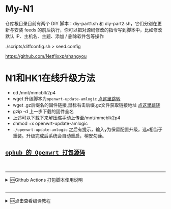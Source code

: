 # My-N1

仓库根目录目前有两个 DIY 脚本：diy-part1.sh 和 diy-part2.sh，它们分别在更新与安装 feeds 的前后执行，你可以把对源码修改的指令写到脚本中，比如修改默认 IP、主机名、主题、添加 / 删除软件包等操作

./scripts/diffconfig.sh > seed.config

https://github.com/Netflixxp/shangyou

# N1和HK1在线升级方法
* cd /mnt/mmcblk2p4
* wget 升级脚本为`openwrt-update-amlogic` [点这里跳转](https://github.com/Netflixxp/N1HK1dabao/releases)
* wget .gz后缀名的固件链接,鼠标右击后缀.gz文件获取链接地址 [点这里跳转](https://github.com/Netflixxp/N1HK1dabao/releases)
* gzip -d 上一步下载的固件全名
* 上述可以下载下来解压缩手动上传至/mnt/mmcblk2p4
* chmod +x openwrt-update-amlogic
* `./openwrt-update-amlogic` 之后有提示，输入`y`为保留配置升级，选`n`相当于重装。升级完成后系统会自动重启，稍安勿躁。


## [`ophub 的 Openwrt 打包源码`](https://github.com/ophub/flippy-openwrt-actions)


<br />
</details>

---
<details>
<summary>🆘Github Actions 打包脚本使用说明</summary>
<br>

## [`Flippy 的 Openwrt 打包源码`](https://github.com/unifreq/openwrt_packit)

支持一键打包目前已经支持的全部 OpenWrt 固件，如全志（微加云）、瑞芯微（贝壳云，我家云，电犀牛R66S，电犀牛R68S，恒领H88K/H68k，瑞莎5B/E25），以及晶晨 S9xxx 系列型号如 S905x3、S905x2、S922x、S905x、S905d，S905，S912 等。

## 使用方法

在 `.github/workflows` 的编译脚本中引入此 Actions 即可进行打包，例如 [packaging-openwrt.yml](https://github.com/ophub/flippy-openwrt-actions/blob/main/.github/workflows/packaging-openwrt.yml) 中的使用方法，代码如下：

```yaml

- name: Package OpenWrt Firmware
  uses: unifreq/openwrt_packit@master
  env:
    OPENWRT_ARMVIRT: openwrt/bin/targets/*/*/*rootfs.tar.gz
    PACKAGE_SOC: all
    KERNEL_VERSION_NAME: 5.15.95_6.1.15
    GH_TOKEN: ${{ secrets.GH_TOKEN }}

```

打包好的固件在 ${{ env.PACKAGED_OUTPUTPATH }}/* ，可以上传至 github.com 的 Releases 中，代码如下：

```yaml
- name: Upload OpenWrt Firmware to Release
  uses: ncipollo/release-action@main
  with:
    tag: openwrt_armvirt_v8_${{ env.PACKAGED_OUTPUTDATE }}
    artifacts: ${{ env.PACKAGED_OUTPUTPATH }}/*
    allowUpdates: true
    token: ${{ secrets.GH_TOKEN }}
    body: |
      This is OpenWrt firmware for Armvirt 64
      * Firmware information
      Default IP: 192.168.1.1
      Default username: root
      Default password: password
```

## 可选参数说明

可以对 `打包文件`、`make.env`、`选择内核版本`、`选择盒子SoC` 等参数进行个性化配置。

| 参数                   | 默认值                  | 说明                                            |
|------------------------|------------------------|------------------------------------------------|
| OPENWRT_ARMVIRT_PATH   | 无                     | 必选项. 设置 `openwrt-armvirt-64-default-rootfs.tar.gz` 的文件路径，可以使用相对路径如 `openwrt/bin/targets/*/*/*.tar.gz` 或 网络文件下载地址如 `https://github.com/*/releases/*/*.tar.gz` |
| KERNEL_REPO_URL        | breakings/OpenWrt     | 设置内核下载仓库的 `<owner>/<repo>`，默认从 breakings 维护的[内核 Releases](https://github.com/breakings/OpenWrt/releases/tag/kernel_stable)里下载。 |
| KERNEL_VERSION_NAME    | 5.15.95_6.1.15        | 设置[内核版本](https://github.com/breakings/OpenWrt/releases/tag/kernel_stable)，可以查看并选择指定。可指定单个内核如 `6.1.10` ，可选择多个内核用`_`连接如 `6.1.10_5.15.50` |
| KERNEL_AUTO_LATEST     | true                   | 设置是否自动采用同系列最新版本内核。当为 `true` 时，将自动在内核库中查找在 `KERNEL_VERSION_NAME` 中指定的内核如 5.15.95 的同系列是否有更新的版本，如有更新版本时，将自动更换为最新版。设置为 `false` 时将编译指定版本内核。 |
| PACKAGE_SOC            | s905d_s905x3_beikeyun  | 设置打包盒子的 `SOC` ，默认 `all` 打包全部盒子，可指定单个盒子如 `s905x3` ，可选择多个盒子用`_`连接如 `s905x3_s905d` 。各盒子的SoC代码为：`vplus`, `beikeyun`, `l1pro`, `rock5b`, `h88k`, `r66s`, `r68s`, `h68k`, `e25`, `s905`, `s905d`, `s905x2`, `s905x3`, `s912`, `s922x`, `s922x-n2`, `qemu`, `diy`。说明：`s922x-n2` 是 `s922x-odroid-n2`, `diy` 是自定义盒子。 |
| GZIP_IMGS              | auto                   | 设置打包完毕后文件压缩的格式，可选值 `.gz`（默认） / `.xz` / `.zip` / `.zst` / `.7z` |
| SELECT_PACKITPATH      | openwrt_packit         | 设置 `/opt` 下的打包目录名称                     |
| SELECT_OUTPUTPATH      | output                 | 设置 `${SELECT_PACKITPATH}` 目录中固件输出的目录名称 |
| SCRIPT_VPLUS           | mk_h6_vplus.sh         | 设置打包 `h6 vplus` 的脚本文件名                 |
| SCRIPT_BEIKEYUN        | mk_rk3328_beikeyun.sh  | 设置打包 `rk3328 beikeyun` 的脚本文件名          |
| SCRIPT_L1PRO           | mk_rk3328_l1pro.sh     | 设置打包 `rk3328 l1pro` 的脚本文件名             |
| SCRIPT_ROCK5B          | mk_rk3588_rock5b.sh    | 设置打包 `rk3588 rock5b` 的脚本文件名            |
| SCRIPT_H88K            | mk_rk3588_h88k.sh      | 设置打包 `rk3588 h88k` 的脚本文件名              |
| SCRIPT_R66S            | mk_rk3568_r66s.sh      | 设置打包 `rk3568 r66s` 的脚本文件名              |
| SCRIPT_R68S            | mk_rk3568_r68s.sh      | 设置打包 `rk3568 r68s` 的脚本文件名              |
| SCRIPT_H68K            | mk_rk3568_h68k.sh      | 设置打包 `rk3568 h68k` 的脚本文件名              |
| SCRIPT_E25             | mk_rk3568_e25.sh       | 设置打包 `rk3568 e25` 的脚本文件名               |
| SCRIPT_S905            | mk_s905_mxqpro+.sh     | 设置打包 `s905 mxqpro+` 的脚本文件名             |
| SCRIPT_S905D           | mk_s905d_n1.sh         | 设置打包 `s905d n1` 的脚本文件名                 |
| SCRIPT_S905X2          | mk_s905x2_x96max.sh    | 设置打包 `s905x2 x96max` 的脚本文件名            |
| SCRIPT_S905X3          | mk_s905x3_multi.sh     | 设置打包 `s905x3 multi` 的脚本文件名             |
| SCRIPT_S912            | mk_s912_zyxq.sh        | 设置打包 `s912 zyxq` 的脚本文件名                |
| SCRIPT_S922X           | mk_s922x_gtking.sh     | 设置打包 `s922x gtking` 的脚本文件名             |
| SCRIPT_S922X_N2        | mk_s922x_odroid-n2.sh  | 设置打包 `s922x odroid-n2` 的脚本文件名          |
| SCRIPT_QEMU            | mk_qemu-aarch64_img.sh | 设置打包 `qemu` 的脚本文件名                     |
| SCRIPT_DIY             | mk_diy.sh              | 设置打包 `diy` 自定义脚本文件名                  |
| SCRIPT_DIY_PATH        | 无                     | 设置 `SCRIPT_DIY` 文件的来源路径。可以使用网址如 `https://weburl/mydiyfile` 或你仓库中的相对路径如 `script/mk_s905w_tx3.sh` |
| WHOAMI                 | flippy                 | 设置 `make.env` 中 `WHOAMI` 参数的值            |
| OPENWRT_VER            | auto                   | 设置 `make.env` 中 `OPENWRT_VER` 参数的值。默认 `auto` 将自动继承文件中的赋值，设置为其他参数时将替换为自定义参数。 |
| SW_FLOWOFFLOAD         | 1                      | 设置 `make.env` 中 `SW_FLOWOFFLOAD` 参数的值    |
| SFE_FLOW               | 1                      | 设置 `make.env` 中 `SFE_FLOW` 参数的值    |
| HW_FLOWOFFLOAD         | 0                      | 设置 `make.env` 中 `HW_FLOWOFFLOAD` 参数的值    |
| ENABLE_WIFI_K504       | 1                      | 设置 `make.env` 中 `ENABLE_WIFI_K504` 参数的值  |
| ENABLE_WIFI_K510       | 1                      | 设置 `make.env` 中 `ENABLE_WIFI_K510` 参数的值  |
| DISTRIB_REVISION       | R$(date +%Y.%m.%d)     | 设置 `make.env` 中 `DISTRIB_REVISION` 参数的值  |
| DISTRIB_DESCRIPTION    | OpenWrt                | 设置 `make.env` 中 `DISTRIB_DESCRIPTION` 参数的值  |
| GH_TOKEN               | 无                     | 可选项。设置 ${{ secrets.GH_TOKEN }}，用于 [api.github.com](https://docs.github.com/en/rest/overview/resources-in-the-rest-api?apiVersion=2022-11-28#requests-from-personal-accounts) 查询。 |

## 输出参数说明

根据 github.com 的标准输出了 3 个变量，方便编译步骤后续使用。由于 github.com 最近修改了 fork 仓库的设置，默认关闭了 Workflow 的读写权限，所以上传到 `Releases` 需要给账户的个人中心添加 [GITHUB_TOKEN](https://docs.github.com/cn/authentication/keeping-your-account-and-data-secure/creating-a-personal-access-token) ，并在你 fork 的仓库添加密钥 [GH_TOKEN](https://docs.github.com/cn/authentication/keeping-your-account-and-data-secure/reviewing-your-deploy-keys)， 并启用仓库中的 [Workflow 读写权限](https://user-images.githubusercontent.com/68696949/167585338-841d3b05-8d98-4d73-ba72-475aad4a95a9.png)。

| 参数                            | 默认值                  | 说明                       |
|--------------------------------|-------------------------|---------------------------|
| ${{ env.PACKAGED_OUTPUTPATH }} | /opt/openwrt_packit/output | 打包后的固件所在文件夹的路径  |
| ${{ env.PACKAGED_OUTPUTDATE }} | 08.25.1058              | 打包日期                    |
| ${{ env.PACKAGED_STATUS }}     | success / failure       | 打包状态。成功 / 失败        |

## OpenWrt 固件个性化定制说明

此 `Actions` 仅提供 OpenWrt 打包服务，你需要自己编译 `openwrt-armvirt-64-default-rootfs.tar.gz`。编译方法可以参考 https://github.com/breakings/OpenWrt


<br />
</details>



<br />
</details>


---
<details>
<summary>🆘点击查看编译教程</summary>
<br>

## [`github编译教程`](https://github.com/danshui-git/shuoming#readme)

---
#### [`本地Ubuntu一键编译`](https://github.com/281677160/bendi)
#### [`本地一键提取.config然后在云编译脚本使用`](https://github.com/danshui-git/shuoming/blob/master/yijianconfig.md)

<br />
</details>

